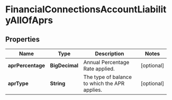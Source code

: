 

# FinancialConnectionsAccountLiabilityAllOfAprs


## Properties

| Name | Type | Description | Notes |
|------------ | ------------- | ------------- | -------------|
|**aprPercentage** | **BigDecimal** | Annual Percentage Rate applied. |  [optional] |
|**aprType** | **String** | The type of balance to which the APR applies. |  [optional] |



